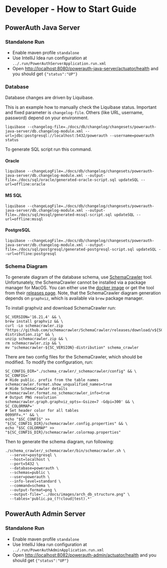 # Developer - How to Start Guide


## PowerAuth Java Server


### Standalone Run

- Enable maven profile `standalone`
- Use IntelliJ Idea run configuration at `../.run/PowerAuthServerApplication.run.xml`
- Open [http://localhost:8080/powerauth-java-server/actuator/health](http://localhost:8080/powerauth-java-server/actuator/health) and you should get `{"status":"UP"}`


### Database

Database changes are driven by Liquibase.

This is an example how to manually check the Liquibase status.
Important and fixed parameter is `changelog-file`.
Others (like URL, username, password) depend on your environment.

```shell
liquibase --changelog-file=./docs/db/changelog/changesets/powerauth-java-server/db.changelog-module.xml --url=jdbc:postgresql://localhost:5432/powerauth --username=powerauth status
```

To generate SQL script run this command.


#### Oracle

```shell
liquibase --changeLogFile=./docs/db/changelog/changesets/powerauth-java-server/db.changelog-module.xml --output-file=./docs/sql/oracle/generated-oracle-script.sql updateSQL --url=offline:oracle
```


#### MS SQL

```shell
liquibase --changeLogFile=./docs/db/changelog/changesets/powerauth-java-server/db.changelog-module.xml --output-file=./docs/sql/mssql/generated-mssql-script.sql updateSQL --url=offline:mssql
```


#### PostgreSQL

```shell
liquibase --changeLogFile=./docs/db/changelog/changesets/powerauth-java-server/db.changelog-module.xml --output-file=./docs/sql/postgresql/generated-postgresql-script.sql updateSQL --url=offline:postgresql
```

### Schema Diagram

To generate diagram of the database schema, use [SchemaCrawler](https://www.schemacrawler.com/) tool. Unfortunately,
the SchemaCrawler cannot be installed via a package manager for MacOS. You can either use the [docker image](https://www.schemacrawler.com/docker-image.html)
or get the tool from their [releases page](https://github.com/schemacrawler/SchemaCrawler/releases). Note, that
the SchemaCrawler diagram generation depends on `graphviz`, which is available via `brew` package manager.

To install graphviz and download SchemaCrawler run:

```shell
SC_VERSION='16.21.4' && \
brew install graphviz && \
curl -Lo schemacrawler.zip "https://github.com/schemacrawler/SchemaCrawler/releases/download/v${SC_VERSION}/schemacrawler-${SC_VERSION}-distribution.zip" && \
unzip schemacrawler.zip && \
rm schemacrawler.zip && \
mv "schemacrawler-${SC_VERSION}-distribution" schema_crawler
```

There are two config files for the SchemaCrawler, which should be modified.
To modify the configuration, run:

```shell
SC_CONFIG_DIR="./schema_crawler/_schemacrawler/config" && \
SC_CONFIG='
# Hide public. prefix from the table names
schemacrawler.format.show_unqualified_names=true
# Hide SchemaCrawler details
schemacrawler.format.no_schemacrawler_info=true
# Output PNG resolution
schemacrawler.graph.graphviz_opts=-Gsize=7 -Gdpi=300' && \
SC_COLORMAP='
# Set header color for all tables
0099FF=.*' && \
echo "$SC_CONFIG" >> "${SC_CONFIG_DIR}/schemacrawler.config.properties" && \
echo "$SC_COLORMAP" >> "${SC_CONFIG_DIR}/schemacrawler.colormap.properties"
```

Then to generate the schema diagram, run following:

```shell
./schema_crawler/_schemacrawler/bin/schemacrawler.sh \
  --server=postgresql \
  --host=localhost \
  --port=5432 \
  --database=powerauth \
  --schemas=public \
  --user=powerauth \
  --info-level=standard \
  --command=schema \
  --output-format=png \
  --output-file="../docs/images/arch_db_structure.png" \
  --tables='public.pa_(?!cloud|test).*'
```

## PowerAuth Admin Server


### Standalone Run

- Enable maven profile `standalone`
- Use IntelliJ Idea run configuration at `../.run/PowerAuthAdminApplication.run.xml`
- Open [http://localhost:8082/powerauth-admin/actuator/health](http://localhost:8082/powerauth-admin/actuator/health) and you should get `{"status":"UP"}`
